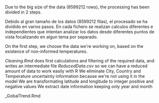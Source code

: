 Due to the big size of the data (8599212 rows), the processing has been divided in 2 steps.

Debido al gran tamaño de los datos (8599212 filas), el procesado se ha dividido en varios pasos. En cada fichero se realizan calculos diferentes e independientes que intentan analizar los datos desde diferentes puntos de vista focalizando en algun tema por separado.


On the first step, we choose the data we're working on, based on the existence of non-informed temperatures.

_Cleaning.Rmd_ does first calculations and filtering of the required data, and writes an intermediate file _ReducedData.csv_ so we can have a reduced amount of data to work easily with R
We eliminate City, Country and Temperature uncertainty information because we're not using it in the model
We are transformating latitude and longitude to integer positive and negative values
We extract date information keeping only year and month

_GobalTrend.Rmd

